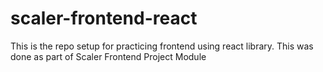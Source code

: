 # scaler-frontend-react
This is the repo setup for practicing frontend using react library. This was done as part of Scaler Frontend Project Module
